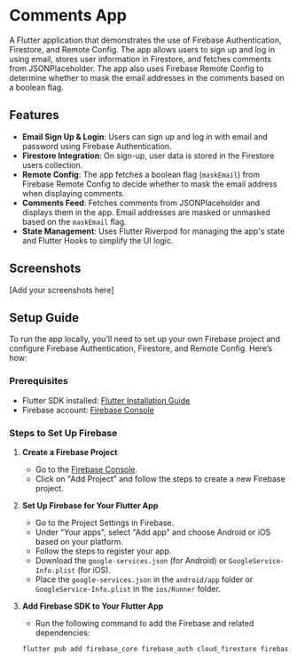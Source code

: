 # Comments App

A Flutter application that demonstrates the use of Firebase Authentication, Firestore, and Remote Config. The app allows users to sign up and log in using email, stores user information in Firestore, and fetches comments from JSONPlaceholder. The app also uses Firebase Remote Config to determine whether to mask the email addresses in the comments based on a boolean flag.

## Features

- **Email Sign Up & Login**: Users can sign up and log in with email and password using Firebase Authentication.
- **Firestore Integration**: On sign-up, user data is stored in the Firestore users collection.
- **Remote Config**: The app fetches a boolean flag (`maskEmail`) from Firebase Remote Config to decide whether to mask the email address when displaying comments.
- **Comments Feed**: Fetches comments from JSONPlaceholder and displays them in the app. Email addresses are masked or unmasked based on the `maskEmail` flag.
- **State Management**: Uses Flutter Riverpod for managing the app's state and Flutter Hooks to simplify the UI logic.

## Screenshots

[Add your screenshots here]

## Setup Guide

To run the app locally, you'll need to set up your own Firebase project and configure Firebase Authentication, Firestore, and Remote Config. Here’s how:

### Prerequisites

- Flutter SDK installed: [Flutter Installation Guide](https://flutter.dev/docs/get-started/install)
- Firebase account: [Firebase Console](https://console.firebase.google.com/)

### Steps to Set Up Firebase

1. **Create a Firebase Project**
   - Go to the [Firebase Console](https://console.firebase.google.com/).
   - Click on "Add Project" and follow the steps to create a new Firebase project.

2. **Set Up Firebase for Your Flutter App**
   - Go to the Project Settings in Firebase.
   - Under "Your apps", select "Add app" and choose Android or iOS based on your platform.
   - Follow the steps to register your app.
   - Download the `google-services.json` (for Android) or `GoogleService-Info.plist` (for iOS).
   - Place the `google-services.json` in the `android/app` folder or `GoogleService-Info.plist` in the `ios/Runner` folder.

3. **Add Firebase SDK to Your Flutter App**
   - Run the following command to add the Firebase and related dependencies:

   ```bash
   flutter pub add firebase_core firebase_auth cloud_firestore firebase_remote_config flutter_riverpod flutter_hooks

